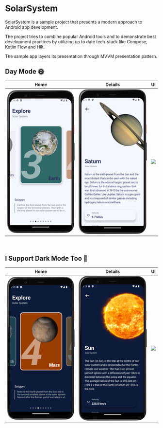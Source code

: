 # SolarSystem

SolarSystem is a sample project that presents a modern approach to Android app development.

The project tries to combine popular Android tools and to demonstrate best development practices by utilizing up to date tech-stack like Compose, Kotlin Flow and Hilt.

The sample app layers its presentation through MVVM presentation pattern. 


## Day Mode 🌞
Home | Details | UI
--- | --- | --- |
<img src="https://github.com/OzcanAlasalvar/SolarSystem/blob/main/art/home.png" width="350"> | <img src="https://github.com/OzcanAlasalvar/SolarSystem/blob/main/art/detail.png" width="350"> | <img src="https://github.com/OzcanAlasalvar/SolarSystem/blob/main/art/light.gif" width="300"> 
<br />

## I Support Dark Mode Too 🌚
Home | Details | UI
--- | --- | --- |
<img src="https://github.com/OzcanAlasalvar/SolarSystem/blob/main/art/home_night.png" width="350"> | <img src="https://github.com/OzcanAlasalvar/SolarSystem/blob/main/art/detail_night.png" width="350"> | <img src="https://github.com/OzcanAlasalvar/SolarSystem/blob/main/art/dark.gif" width="300">
<br />
